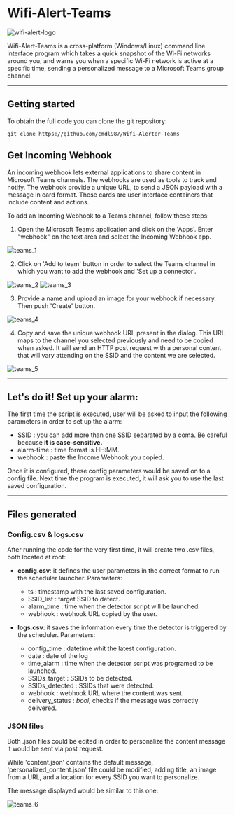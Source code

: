 # Wifi-Alert-Teams
![wifi-alert-logo](https://user-images.githubusercontent.com/59370680/220681919-df76e8ba-b0f8-4bcd-86c3-ae2217b58bd7.png)


Wifi-Alert-Teams is a cross-platform (Windows/Linux) command line interface program which takes a quick snapshot of the Wi-Fi networks around you, and warns you 
when a specific Wi-Fi network is active at a specific time, sending a personalized message to a Microsoft Teams group 
channel.


----

## Getting started

To obtain the full code you can clone the git repository:
```
git clone https://github.com/cmdl987/Wifi-Alerter-Teams
```

## Get Incoming Webhook

An incoming webhook lets external applications to share content in Microsoft Teams channels. The webhooks are used as 
tools to track and notify. The webhook provide a unique URL, to send a JSON payload with a message in card format. 
These cards are user interface containers that include content and actions.

To add an Incoming Webhook to a Teams channel, follow these steps:
1) Open the Microsoft Teams application and click on the 'Apps'. Enter "webhook" on the text area and select the 
Incoming Webhook app.

![teams_1](https://user-images.githubusercontent.com/59370680/220617418-7b59ad70-31cf-45e1-8f89-4f5fa9d2790b.png)

2) Click on 'Add to team' button in order to select the Teams channel in which you want to add the webhook and 'Set up a connector'.

![teams_2](https://user-images.githubusercontent.com/59370680/220617423-29f286f4-071d-43f3-82f1-d6d56f46e0db.png)
![teams_3](https://user-images.githubusercontent.com/59370680/220617425-e963026a-33c0-4c75-b49c-99d8f7c73aeb.png)

3) Provide a name and upload an image for your webhook if necessary. Then push 'Create' button. 

![teams_4](https://user-images.githubusercontent.com/59370680/220617428-45ea0454-f0c6-4aaa-8867-c88d611260a3.png)

4) Copy and save the unique webhook URL present in the dialog. This URL maps to the channel you selected previously and
need to be copied when asked. It will send an HTTP post request with a personal content that will vary attending on the 
SSID and the content we are selected.

![teams_5](https://user-images.githubusercontent.com/59370680/220617430-2474f128-6dc0-4a89-b3f9-1b14b9670f13.png)

----

## Let's do it! Set up your alarm:
The first time the script is executed, user will be asked to input the following parameters in order to set up the alarm:
- SSID : you can add more than one SSID separated by a coma. Be careful because **it is case-sensitive.**
- alarm-time : time format is HH:MM.
- webhook : paste the Income Webhook you copied.

Once it is configured, these config parameters would be saved on to a config file. Next time the program is executed, it
will ask you to use the last saved configuration.


---

## Files generated

### Config.csv & logs.csv
After running the code for the very first time, it will create two .csv files, both located at root:
- **config.csv**: it defines the user parameters in the correct format to run the scheduler launcher. Parameters:
    
  - ts : timestamp with the last saved configuration.
  - SSID_list : target SSID to detect.
  - alarm_time : time when the detector script will be launched.
  - webhook : webhook URL copied by the user.


- **logs.csv**: it saves the information every time the detector is triggered by the scheduler. Parameters:
  - config_time : datetime whit the latest configuration.
  - date : date of the log
  - time_alarm : time when the detector script was programed to be launched.
  - SSIDs_target : SSIDs to be detected.
  - SSIDs_detected : SSIDs that were detected.
  - webhook : webhook URL where the content was sent.
  - delivery_status : *bool*, checks if the message was correctly delivered. 

### JSON files
Both .json files could be edited in order to personalize the content message it would be sent via post request.

While 'content.json' contains the default message, 'personalized_content.json' file could be modified, 
adding title, an image from a URL, and a location for every SSID you want to personalize.

The message displayed would be similar to this one:

![teams_6](https://user-images.githubusercontent.com/59370680/220617435-d35ce7c4-a1e3-4b2f-b445-7b395dff77dd.png)
